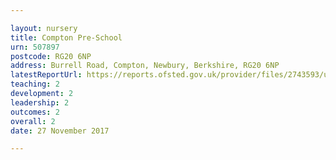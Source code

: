 ```yaml
---

layout: nursery
title: Compton Pre-School
urn: 507897
postcode: RG20 6NP
address: Burrell Road, Compton, Newbury, Berkshire, RG20 6NP
latestReportUrl: https://reports.ofsted.gov.uk/provider/files/2743593/urn/507897.pdf
teaching: 2
development: 2
leadership: 2
outcomes: 2
overall: 2
date: 27 November 2017

---
```

